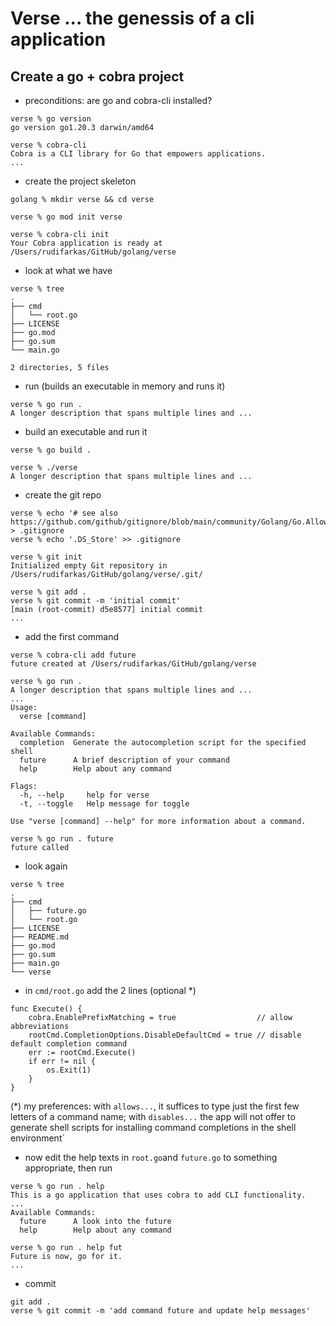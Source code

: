 # Verse ... the genessis of a cli application

## Create a go + cobra project

- preconditions: are go and cobra-cli installed?

```
verse % go version
go version go1.20.3 darwin/amd64

verse % cobra-cli
Cobra is a CLI library for Go that empowers applications.
...
```

- create the project skeleton

```
golang % mkdir verse && cd verse

verse % go mod init verse

verse % cobra-cli init
Your Cobra application is ready at
/Users/rudifarkas/GitHub/golang/verse
```

- look at what we have

```
verse % tree
.
├── cmd
│   └── root.go
├── LICENSE
├── go.mod
├── go.sum
└── main.go

2 directories, 5 files
```

- run (builds an executable in memory and runs it)

```
verse % go run .
A longer description that spans multiple lines and ...
```

- build an executable and run it

```
verse % go build .

verse % ./verse
A longer description that spans multiple lines and ...
```

- create the git repo

```
verse % echo '# see also https://github.com/github/gitignore/blob/main/community/Golang/Go.AllowList.gitignore' > .gitignore
verse % echo '.DS_Store' >> .gitignore

verse % git init
Initialized empty Git repository in /Users/rudifarkas/GitHub/golang/verse/.git/

verse % git add .
verse % git commit -m 'initial commit'
[main (root-commit) d5e8577] initial commit
...
```

- add the first command

```
verse % cobra-cli add future
future created at /Users/rudifarkas/GitHub/golang/verse

verse % go run .
A longer description that spans multiple lines and ...
...
Usage:
  verse [command]

Available Commands:
  completion  Generate the autocompletion script for the specified shell
  future      A brief description of your command
  help        Help about any command

Flags:
  -h, --help     help for verse
  -t, --toggle   Help message for toggle

Use "verse [command] --help" for more information about a command.

verse % go run . future
future called
```

- look again

```
verse % tree
.
├── cmd
│   ├── future.go
│   └── root.go
├── LICENSE
├── README.md
├── go.mod
├── go.sum
├── main.go
└── verse
```

- in `cmd/root.go` add the 2 lines (optional \*)

```
func Execute() {
    cobra.EnablePrefixMatching = true                  // allow abbreviations
    rootCmd.CompletionOptions.DisableDefaultCmd = true // disable default completion command
    err := rootCmd.Execute()
    if err != nil {
        os.Exit(1)
    }
}
```

(\*) my preferences: with `allows...`, it suffices to type just the first few letters of a command name; with `disables...` the app will not offer to generate shell scripts for installing command completions in the shell environment`

- now edit the help texts in `root.go`and `future.go` to something appropriate, then run

```
verse % go run . help
This is a go application that uses cobra to add CLI functionality.
...
Available Commands:
  future      A look into the future
  help        Help about any command

verse % go run . help fut
Future is now, go for it.
...
```

- commit

```
git add .
verse % git commit -m 'add command future and update help messages'
```

```

```
